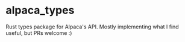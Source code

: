 # alpaca_types
Rust types package for Alpaca's API. Mostly implementing what I find useful, but PRs welcome :)
